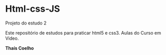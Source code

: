 # Html-css-JS
Projeto do estudo 2

Este repositório de estudos para praticar html5 e css3.
Aulas do Curso em Video.

**Thaís Coelho**
